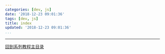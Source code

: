 ```yaml
---
categories: [dev, js]
date: '2018-12-23 09:01:36'
tags: [dev, js]
title: index
updated: '2018-12-23 09:01:36'
...
```

---
<!-- MarkdownTOC -->


<!-- /MarkdownTOC -->
[回到系列教程主目录](./index.md)
```yaml

```
<!-- 
000目录
04语法特性
04语法特性/01数据类型的转换
04语法特性/02错误处理机制
04语法特性/03编程风格
04语法特性/04console与控制台
05标准库
05标准库/01Object对象
05标准库/02属性描述对象
05标准库/03Array对象
05标准库/04包装对象
05标准库/05Boolean对象
05标准库/06Number对象
05标准库/07String对象
05标准库/08Math对象
05标准库/09Date对象
05标准库/10RegExp对象
05标准库/11JSON对象
-->
